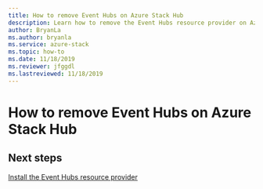 ```yaml
---
title: How to remove Event Hubs on Azure Stack Hub
description: Learn how to remove the Event Hubs resource provider on Azure Stack Hub. 
author: BryanLa
ms.author: bryanla
ms.service: azure-stack
ms.topic: how-to
ms.date: 11/18/2019
ms.reviewer: jfggdl
ms.lastreviewed: 11/18/2019
---
```


# How to remove Event Hubs on Azure Stack Hub



## Next steps

[Install the Event Hubs resource provider](event-hubs-rp-install.md)